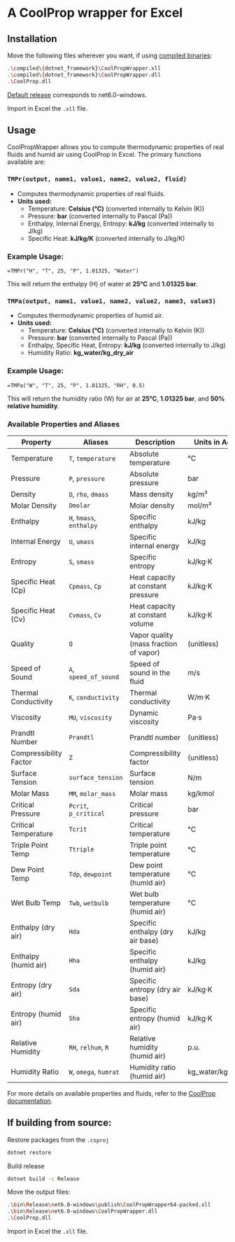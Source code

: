 # A CoolProp wrapper for Excel

## Installation
Move the following files wherever you want, if using [compiled binaries](https://github.com/Danisaski/CoolPropWrapper/tree/main/compiled):
```bash
.\compiled\{dotnet_framework}\CoolPropWrapper.xll
.\compiled\{dotnet_framework}\CoolPropWrapper.dll
.\CoolProp.dll
```
[Default release](https://github.com/Danisaski/CoolPropWrapper/releases/tag/alpha) corresponds to net6.0-windows.

Import in Excel the `.xll` file.

## Usage
CoolPropWrapper allows you to compute thermodynamic properties of real fluids and humid air using CoolProp in Excel. The primary functions available are:

### `TMPr(output, name1, value1, name2, value2, fluid)`
- Computes thermodynamic properties of real fluids.
- **Units used:**
  - Temperature: **Celsius (°C)** (converted internally to Kelvin (K))
  - Pressure: **bar** (converted internally to Pascal (Pa))
  - Enthalpy, Internal Energy, Entropy: **kJ/kg** (converted internally to J/kg)
  - Specific Heat: **kJ/kg/K** (converted internally to J/kg/K)

### Example Usage:
```excel
=TMPr("H", "T", 25, "P", 1.01325, "Water")
```
This will return the enthalpy (H) of water at **25°C** and **1.01325 bar**.

### `TMPa(output, name1, value1, name2, value2, name3, value3)`
- Computes thermodynamic properties of humid air.
- **Units used:**
  - Temperature: **Celsius (°C)** (converted internally to Kelvin (K))
  - Pressure: **bar** (converted internally to Pascal (Pa))
  - Enthalpy, Specific Heat, Entropy: **kJ/kg** (converted internally to J/kg)
  - Humidity Ratio: **kg_water/kg_dry_air**

### Example Usage:
```excel
=TMPa("W", "T", 25, "P", 1.01325, "RH", 0.5)
```
This will return the humidity ratio (W) for air at **25°C**, **1.01325 bar**, and **50% relative humidity**.

### Available Properties and Aliases

| **Property**            | **Aliases**                  | **Description**                                      | **Units in Add-in** | **SI/CoolProp Units** |
|------------------------|----------------------------|------------------------------------------------------|---------------------|--------------------|
| Temperature           | `T`, `temperature`         | Absolute temperature                                | °C                 | K                 |
| Pressure             | `P`, `pressure`            | Absolute pressure                                   | bar                | Pa                |
| Density              | `D`, `rho`, `dmass`        | Mass density                                       | kg/m³              | kg/m³             |
| Molar Density        | `Dmolar`                   | Molar density                                      | mol/m³             | mol/m³            |
| Enthalpy             | `H`, `hmass`, `enthalpy`   | Specific enthalpy                                  | kJ/kg              | J/kg              |
| Internal Energy      | `U`, `umass`               | Specific internal energy                           | kJ/kg              | J/kg              |
| Entropy              | `S`, `smass`               | Specific entropy                                   | kJ/kg·K            | J/kg·K            |
| Specific Heat (Cp)   | `Cpmass`, `Cp`            | Heat capacity at constant pressure                | kJ/kg·K            | J/kg·K            |
| Specific Heat (Cv)   | `Cvmass`, `Cv`            | Heat capacity at constant volume                  | kJ/kg·K            | J/kg·K            |
| Quality             | `Q`                         | Vapor quality (mass fraction of vapor)            | (unitless)         | (unitless)        |
| Speed of Sound       | `A`, `speed_of_sound`      | Speed of sound in the fluid                       | m/s                | m/s               |
| Thermal Conductivity | `K`, `conductivity`        | Thermal conductivity                              | W/m·K              | W/m·K             |
| Viscosity           | `MU`, `viscosity`          | Dynamic viscosity                                 | Pa·s               | Pa·s              |
| Prandtl Number      | `Prandtl`                  | Prandtl number                                    | (unitless)         | (unitless)        |
| Compressibility Factor | `Z`                     | Compressibility factor                            | (unitless)         | (unitless)        |
| Surface Tension     | `surface_tension`          | Surface tension                                   | N/m                | N/m               |
| Molar Mass          | `MM`, `molar_mass`         | Molar mass                                        | kg/kmol            | kg/kmol           |
| Critical Pressure   | `Pcrit`, `p_critical`      | Critical pressure                                 | bar                | Pa                |
| Critical Temperature| `Tcrit`                    | Critical temperature                              | °C                 | K                 |
| Triple Point Temp   | `Ttriple`                  | Triple point temperature                         | °C                 | K                 |
| Dew Point Temp      | `Tdp`, `dewpoint`          | Dew point temperature (humid air)                | °C                 | K                 |
| Wet Bulb Temp       | `Twb`, `wetbulb`           | Wet bulb temperature (humid air)                 | °C                 | K                 |
| Enthalpy (dry air)  | `Hda`                      | Specific enthalpy (dry air base)                 | kJ/kg              | J/kg              |
| Enthalpy (humid air)| `Hha`                      | Specific enthalpy (humid air)                    | kJ/kg            | J/kg            |
| Entropy (dry air)  | `Sda`                      | Specific entropy (dry air base)                   | kJ/kg·K              | J/kg·K              |
| Entropy (humid air)| `Sha`                      | Specific entropy (humid air)                     | kJ/kg·K            | J/kg·K            |
| Relative Humidity   | `RH`, `relhum`, `R`        | Relative humidity (humid air)                    | p.u.                  | p.u.                 |
| Humidity Ratio      | `W`, `omega`, `humrat`     | Humidity ratio (humid air)                       | kg_water/kg_dry_air | kg_water/kg_dry_air |



For more details on available properties and fluids, refer to the [CoolProp documentation](http://www.coolprop.org/).

## If building from source:
Restore packages from the `.csproj`
```bash
dotnet restore
```

Build release
```bash
dotnet build -c Release
```

Move the output files:
```bash
.\bin\Release\net6.0-windows\publish\CoolPropWrapper64-packed.xll
.\bin\Release\net6.0-windows\CoolPropWrapper.dll
.\CoolProp.dll
```

Import in Excel the `.xll` file.

